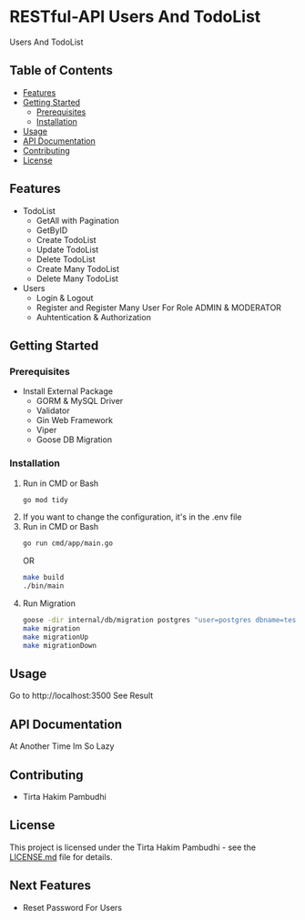 # RESTful-API Users And TodoList

Users And TodoList

## Table of Contents

- [Features](#features)
- [Getting Started](#getting-started)
    - [Prerequisites](#prerequisites)
    - [Installation](#installation)
- [Usage](#usage)
- [API Documentation](#api-documentation)
- [Contributing](#contributing)
- [License](#license)

## Features

- TodoList
  - GetAll with Pagination
  - GetByID
  - Create TodoList
  - Update TodoList
  - Delete TodoList
  - Create Many TodoList
  - Delete Many TodoList
- Users
  - Login & Logout
  - Register and Register Many User For Role ADMIN & MODERATOR
  - Auhtentication & Authorization
## Getting Started

### Prerequisites

- Install External Package
    - GORM & MySQL Driver
    - Validator
    - Gin Web Framework
    - Viper
    - Goose DB Migration

### Installation

1. Run in CMD or Bash
    ```bash 
    go mod tidy
    ```
2. If you want to change the configuration, it's in the .env file
3. Run in CMD or Bash
    ```bash 
    go run cmd/app/main.go
    ```
   OR
    ```bash
    make build
   ./bin/main
    ```
4. Run Migration 
    ```bash 
   goose -dir internal/db/migration postgres "user=postgres dbname=test sslmode=disable" up
   make migration
   make migrationUp 
   make migrationDown
    ```
## Usage

Go to http://localhost:3500
See Result

## API Documentation

At Another Time Im So Lazy 

## Contributing

- Tirta Hakim Pambudhi

## License

This project is licensed under the Tirta Hakim Pambudhi - see the [LICENSE.md](LICENSE.md) file for details.

## Next Features
- Reset Password For Users